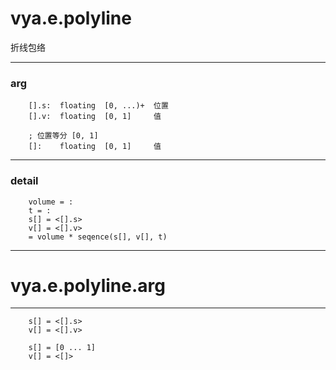 # vya.e.polyline
折线包络

---
### arg
```
	[].s:  floating  [0, ...)+  位置
	[].v:  floating  [0, 1]     值
```
```
	; 位置等分 [0, 1]
	[]:    floating  [0, 1]     值
```
---
### detail
```
	volume = :
	t = :
	s[] = <[].s>
	v[] = <[].v>
	= volume * seqence(s[], v[], t)
```

***
# vya.e.polyline.arg
---
```
	s[] = <[].s>
	v[] = <[].v>
```
```
	s[] = [0 ... 1]
	v[] = <[]>
```
